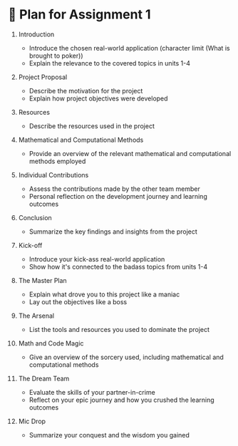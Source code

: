 # 📃 Plan for Assignment 1

1. Introduction
   * Introduce the chosen real-world application (character limit (What is brought to poker))
   * Explain the relevance to the covered topics in units 1-4
2. Project Proposal
   * Describe the motivation for the project
   * Explain how project objectives were developed
3. Resources
   * Describe the resources used in the project
4. Mathematical and Computational Methods
   * Provide an overview of the relevant mathematical and computational methods employed
5. Individual Contributions
   * Assess the contributions made by the other team member
   * Personal reflection on the development journey and learning outcomes
6. Conclusion
   * Summarize the key findings and insights from the project



1. Kick-off
   * Introduce your kick-ass real-world application
   * Show how it's connected to the badass topics from units 1-4
2. The Master Plan
   * Explain what drove you to this project like a maniac
   * Lay out the objectives like a boss
3. The Arsenal
   * List the tools and resources you used to dominate the project
4. Math and Code Magic
   * Give an overview of the sorcery used, including mathematical and computational methods
5. The Dream Team
   * Evaluate the skills of your partner-in-crime
   * Reflect on your epic journey and how you crushed the learning outcomes
6. Mic Drop
   * Summarize your conquest and the wisdom you gained
